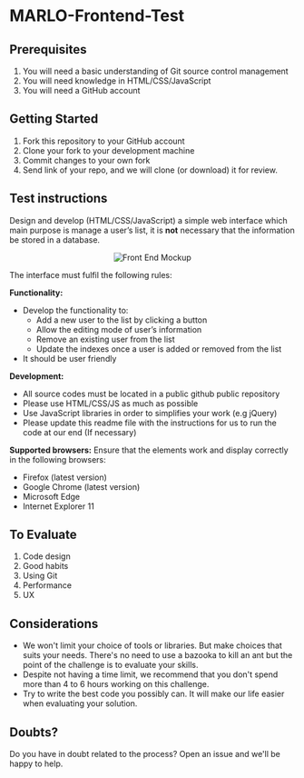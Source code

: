# MARLO-Frontend-Test

## Prerequisites
1.	You will need a basic understanding of Git  source control management
2.	You will need knowledge in HTML/CSS/JavaScript
3.	You will need a GitHub account

## Getting Started
1.	Fork this repository to your GitHub account
2.	Clone your fork to your development machine
3.	Commit changes to your own fork
4.	Send link of your repo, and we will clone (or download) it for review.

## Test instructions
Design and develop (HTML/CSS/JavaScript) a simple web interface which main purpose is manage a user’s list, it is **not** necessary that the information be stored in a database.

<div align="center">
  <img src="https://i.imgur.com/gF2Touo.png" alt="Front End Mockup"/> 
</div>

The interface must fulfil the following rules:

**Functionality:**
- Develop the functionality to:
  - Add a new user to the list by clicking a button
  - Allow the editing mode of user’s information 
  - Remove an existing user from the list
  - Update the indexes once a user is added or removed from the list
- It should be user friendly

**Development:**
- All source codes must be located in a public github public repository
- Please use HTML/CSS/JS as much as possible
- Use JavaScript libraries in order to simplifies your work (e.g jQuery)
- Please update this readme file with the instructions for us to run the code at our end (If necessary)

**Supported browsers:**
Ensure that the elements work and display correctly in the following browsers:

- Firefox (latest version)
- Google Chrome (latest version)
- Microsoft Edge
- Internet Explorer 11

## To Evaluate
1.	Code design
2.	Good habits
3.	Using Git
4.	Performance
5.	UX

## Considerations
- We won't limit your choice of tools or libraries. But make choices that suits your needs. There's no need to use a bazooka to kill an ant but the point of the challenge is to evaluate your skills.
- Despite not having a time limit, we recommend that you don't spend more than 4 to 6 hours working on this challenge.
- Try to write the best code you possibly can. It will make our life easier when evaluating your solution. 

## Doubts?
Do you have in doubt related to the process? Open an issue and we'll be happy to help.
